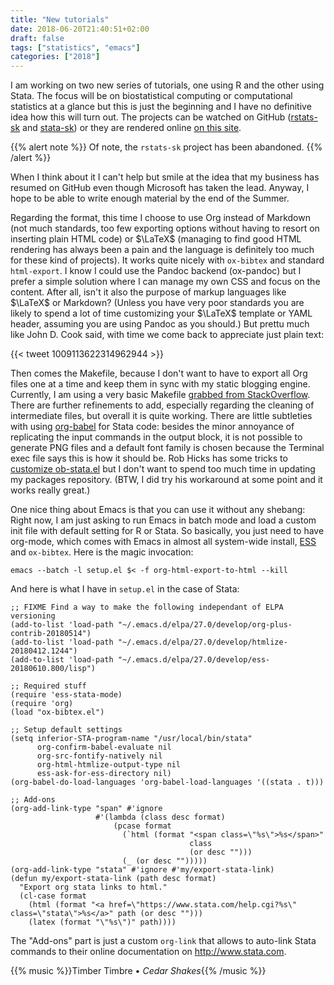 ```yaml
---
title: "New tutorials"
date: 2018-06-20T21:40:51+02:00
draft: false
tags: ["statistics", "emacs"]
categories: ["2018"]
---
```


I am working on two new series of tutorials, one using R and the other using Stata. The focus will be on biostatistical computing or computational statistics at a glance but this is just the beginning and I have no definitive idea how this will turn out. The projects can be watched on GitHub ([rstats-sk](https://github.com/even4void/rstats-sk) and [stata-sk](https://github.com/even4void/stata-sk)) or they are rendered online [on this site](/writings).

{{% alert note %}}
Of note, the `rstats-sk` project has been abandoned.
{{% /alert %}}

When I think about it I can't help but smile at the idea that my business has resumed on GitHub even though Microsoft has taken the lead. Anyway, I hope to be able to write enough material by the end of the Summer.

Regarding the format, this time I choose to use Org instead of Markdown (not much standards, too few exporting options without having to resort on inserting plain HTML code) or $\LaTeX$ (managing to find good HTML rendering has always been a pain and the language is definitely too much for these kind of projects). It works quite nicely with `ox-bibtex` and standard `html-export`. I know I could use the Pandoc backend (ox-pandoc) but I prefer a simple solution where I can manage my own CSS and focus on the content. After all, isn't it also the purpose of markup languages like $\LaTeX$ or Markdown? (Unless you have very poor standards you are likely to spend a lot of time customizing your $\LaTeX$ template or YAML header, assuming you are using Pandoc as you should.) But prettu much like John D. Cook said, with time we come back to appreciate just plain text:

{{< tweet 1009113622314962944 >}}

Then comes the Makefile, because I don't want to have to export all Org files one at a time and keep them in sync with my static blogging engine. Currently, I am using a very basic Makefile [grabbed from StackOverflow](https://stackoverflow.com/a/22091045). There are further refinements to add, especially regarding the cleaning of intermediate files, but overall it is quite working. There are little subtleties with using [org-babel](https://orgmode.org/worg/org-contrib/babel/) for Stata code: besides the minor annoyance of replicating the input commands in the output block, it is not possible to generate PNG files and a default font family is chosen because the Terminal exec file says this is how it should be. Rob Hicks has some tricks to [customize ob-stata.el](http://rlhick.people.wm.edu/posts/stata-and-literate-programming-in-emacs-org-mode.html) but I don't want to spend too much time in updating my packages repository. (BTW, I did try his workaround at some point and it works really great.) 

One nice thing about Emacs is that you can use it without any shebang: Right now, I am just asking to run Emacs in batch mode and load a custom init file with default setting for R or Stata. So basically, you just need to have org-mode, which comes with Emacs in almost all system-wide install, [ESS](https://ess.r-project.org) and `ox-bibtex`. Here is the magic invocation:

```
emacs --batch -l setup.el $< -f org-html-export-to-html --kill
```

And here is what I have in `setup.el` in the case of Stata:

```emacs-lisp
;; FIXME Find a way to make the following independant of ELPA versioning
(add-to-list 'load-path "~/.emacs.d/elpa/27.0/develop/org-plus-contrib-20180514")
(add-to-list 'load-path "~/.emacs.d/elpa/27.0/develop/htmlize-20180412.1244")
(add-to-list 'load-path "~/.emacs.d/elpa/27.0/develop/ess-20180610.800/lisp")

;; Required stuff
(require 'ess-stata-mode)
(require 'org)
(load "ox-bibtex.el")

;; Setup default settings
(setq inferior-STA-program-name "/usr/local/bin/stata"
      org-confirm-babel-evaluate nil
      org-src-fontify-natively nil
      org-html-htmlize-output-type nil
      ess-ask-for-ess-directory nil)
(org-babel-do-load-languages 'org-babel-load-languages '((stata . t)))

;; Add-ons
(org-add-link-type "span" #'ignore
                   #'(lambda (class desc format)
                       (pcase format
                         (`html (format "<span class=\"%s\">%s</span>"
                                        class
                                        (or desc "")))
                         (_ (or desc "")))))
(org-add-link-type "stata" #'ignore #'my/export-stata-link)
(defun my/export-stata-link (path desc format)
  "Export org stata links to html."
  (cl-case format
    (html (format "<a href=\"https://www.stata.com/help.cgi?%s\" class=\"stata\">%s</a>" path (or desc "")))
    (latex (format "\"%s\")" path))))
```

The "Add-ons" part is just a custom `org-link` that allows to auto-link Stata commands to their online documentation on <http://www.stata.com>.

{{% music %}}Timber Timbre • *Cedar Shakes*{{% /music %}}
